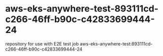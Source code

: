 # aws-eks-anywhere-test-893111cd-c266-46ff-b90c-c42833699444-24
repository for use with E2E test job aws-eks-anywhere-test:893111cd-c266-46ff-b90c-c42833699444-24
